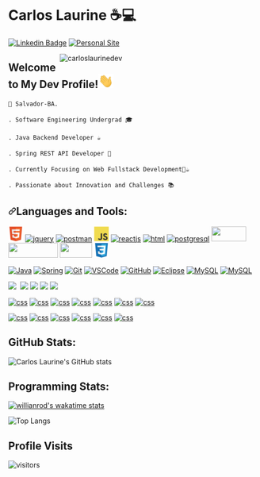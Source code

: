 #                                            Carlos Laurine ☕💻

<a href="https://www.linkedin.com/in/carlos-laurine-a58267144/" rel="nofollow" target="_blank"><img src="https://camo.githubusercontent.com/4b8f1246b57a4a2580e30b26bec08d4b471a7e22cf8d82d782b8b467e1b0396b/68747470733a2f2f696d672e736869656c64732e696f2f62616467652f2d4c696e6b6564496e2d626c75653f7374796c653d666c61742d737175617265266c6f676f3d4c696e6b6564696e266c6f676f436f6c6f723d7768697465266c696e6b3d68747470733a2f2f7777772e6c696e6b6564696e2e636f6d2f696e2f6775737461766f6162656c31302f" alt="Linkedin Badge" data-canonical-src="https://img.shields.io/badge/-LinkedIn-blue?style=flat-square&amp;logo=Linkedin&amp;logoColor=white&amp;link=https://www.linkedin.com/in/carlos-laurine-a58267144/" height="30" style="max-width:100%;"></a>
<a href="https://carloslaurinedev.com" rel="nofollow" target="_blank"><img src="https://img.shields.io/badge/Personal_Site-D4AF37?style=for-the-badge&logo=java&logoColor=white" alt="Personal Site" height="30" style="max-width:100%;"></a>


<a target="_blank" rel="noopener noreferrer" href="https://camo.githubusercontent.com/5c68c59ed42033bd50ca27da066948711f1892a6cb49ab575fe440ae809e26a3/68747470733a2f2f62616c7461696f2e626c6f622e636f72652e77696e646f77732e6e65742f7374617469632f696d616765732f6461726b2f686f6d652d6865726f2d696c6c757374726174696f6e2e737667"><img src="https://camo.githubusercontent.com/5c68c59ed42033bd50ca27da066948711f1892a6cb49ab575fe440ae809e26a3/68747470733a2f2f62616c7461696f2e626c6f622e636f72652e77696e646f77732e6e65742f7374617469632f696d616765732f6461726b2f686f6d652d6865726f2d696c6c757374726174696f6e2e737667" width="400px" align="right" alt="carloslaurinedev" data-canonical-src="https://baltaio.blob.core.windows.net/static/images/dark/home-hero-illustration.svg" style="max-width:100%;"></a></span>


##  Welcome to My Dev Profile!<a target="_blank" rel="noopener noreferrer" href="https://raw.githubusercontent.com/parth-27/parth-27/master/Hi.gif"><img src="https://raw.githubusercontent.com/parth-27/parth-27/master/Hi.gif" width="30px" style="max-width:100%;"></a> 

    📍 Salvador-BA.

    . Software Engineering Undergrad 🎓

    . Java Backend Developer ☕
    
    . Spring REST API Developer 🍃

    . Currently Focusing on Web Fullstack Development🚀☕

    . Passionate about Innovation and Challenges 📚




<h2><a id="user-content-languages-and-tools" class="anchor" aria-hidden="true" href="#languages-and-tools"><svg class="octicon octicon-link" viewBox="0 0 16 16" version="1.1" width="16" height="16" aria-hidden="true"><path fill-rule="evenodd" d="M7.775 3.275a.75.75 0 001.06 1.06l1.25-1.25a2 2 0 112.83 2.83l-2.5 2.5a2 2 0 01-2.83 0 .75.75 0 00-1.06 1.06 3.5 3.5 0 004.95 0l2.5-2.5a3.5 3.5 0 00-4.95-4.95l-1.25 1.25zm-4.69 9.64a2 2 0 010-2.83l2.5-2.5a2 2 0 012.83 0 .75.75 0 001.06-1.06 3.5 3.5 0 00-4.95 0l-2.5 2.5a3.5 3.5 0 004.95 4.95l1.25-1.25a.75.75 0 00-1.06-1.06l-1.25 1.25a2 2 0 01-2.83 0z"></path></svg></a>Languages and Tools:</h2>


<p>
<a  target="_blank" rel="noopener noreferrer" href="https://raw.githubusercontent.com/devicons/devicon/master/icons/html5/html5-original.svg"><img src="https://raw.githubusercontent.com/devicons/devicon/master/icons/html5/html5-original.svg" alt="html" width="30" height="30" style="max-width:100%;"></a>
<a target="_blank" rel="noopener noreferrer" href="https://raw.githubusercontent.com/devicons/devicon/master/icons/javascript/javascript-original.svg"><img src="https://img.shields.io/badge/jQuery-0769AD?style=for-the-badge&logo=jquery&logoColor=white" alt="jquery" height="30" width="65" style="max-width:100%;"></a>
<a target="_blank" rel="noopener noreferrer" href="https://raw.githubusercontent.com/devicons/devicon/master/icons/javascript/javascript-original.svg"><img src="https://img.shields.io/badge/Postman-FF6C37?style=for-the-badge&logo=Postman&logoColor=white" alt="postman" height="30" width="70" style="max-width:100%;"></a>
<a target="_blank" rel="noopener noreferrer" href="https://raw.githubusercontent.com/devicons/devicon/master/icons/javascript/javascript-original.svg"><img src="https://raw.githubusercontent.com/devicons/devicon/master/icons/javascript/javascript-original.svg" alt="javascript" width="30" height="30" style="max-width:100%;"/></a>
<a target="_blank" rel="noopener noreferrer" href="https://raw.githubusercontent.com/devicons/devicon/master/icons/javascript/javascript-original.svg"><img src="https://img.shields.io/badge/React-20232A?style=for-the-badge&logo=react&logoColor=61DAFB" alt="reactjs" width="80" height="30" style="max-width:100%;"/></a>
<a  target="_blank" rel="noopener noreferrer" href="https://raw.githubusercontent.com/devicons/devicon/master/icons/html5/html5-original.svg"><img src="https://img.shields.io/badge/Git-F05032?style=for-the-badge&logo=git&logoColor=white" alt="html" width="50" height="30" style="max-width:100%;"/></a>
<a href="https://www.postgresql.org" target="_blank"><img src="https://img.shields.io/badge/PostgreSQL-316192?style=for-the-badge&logo=postgresql&logoColor=white" alt="postgresql" width="90" height="30"/></a>
<a><img src="https://img.shields.io/badge/json-5E5C5C?style=for-the-badge&logo=json&logoColor=white" width="70" height="30"></img></a>
<a><img src="https://img.shields.io/badge/PowerShell-5391FE?style=for-the-badge&logo=PowerShell&logoColor=white" width="100" height="30"></img></a>
<a><img src="https://img.shields.io/badge/Jira-0052CC?style=for-the-badge&logo=Jira&logoColor=white" width="65" height="30"></img></a>
<a target="_blank" rel="noopener noreferrer" href="https://raw.githubusercontent.com/devicons/devicon/master/icons/css3/css3-original.svg"><img src="https://raw.githubusercontent.com/devicons/devicon/master/icons/css3/css3-original.svg" alt="css" width="30" height="30" style="max-width:100%;"></a>  
</p>
<p align="left">
<a target="_blank" rel="noopener noreferrer" href="https://camo.githubusercontent.com/e17e119d8c9bb34ac9710be65d35d52a7e04cc260476760305525204df5f34b0/68747470733a2f2f696d672e736869656c64732e696f2f62616467652f2d4a6176612d3030373339363f7374796c653d666c61742d737175617265266c6f676f3d6a617661"><img src="https://camo.githubusercontent.com/e17e119d8c9bb34ac9710be65d35d52a7e04cc260476760305525204df5f34b0/68747470733a2f2f696d672e736869656c64732e696f2f62616467652f2d4a6176612d3030373339363f7374796c653d666c61742d737175617265266c6f676f3d6a617661" alt="Java" data-canonical-src="https://img.shields.io/badge/-Java-007396?style=flat-square&amp;logo=java" width="90" height="30"></a>
<a target="_blank" rel="noopener noreferrer" href="https://camo.githubusercontent.com/d8f7e93bdb728c656b784b48c9229b2224067c147978e345773f21c0ac43f324/68747470733a2f2f696d672e736869656c64732e696f2f62616467652f2d537072696e672d3644423333463f7374796c653d666c61742d737175617265266c6f676f3d737072696e67266c6f676f436f6c6f723d7768697465"><img src="https://camo.githubusercontent.com/d8f7e93bdb728c656b784b48c9229b2224067c147978e345773f21c0ac43f324/68747470733a2f2f696d672e736869656c64732e696f2f62616467652f2d537072696e672d3644423333463f7374796c653d666c61742d737175617265266c6f676f3d737072696e67266c6f676f436f6c6f723d7768697465" alt="Spring" data-canonical-src="https://img.shields.io/badge/-Spring-6DB33F?style=flat-square&amp;logo=spring&amp;logoColor=white" width="90" height="30"></a>
<a target="_blank" rel="noopener noreferrer" href="https://camo.githubusercontent.com/edd3031a0956c904634f9a394267a6ba61e9a0bb95c9512a1fbc0725b4014d03/68747470733a2f2f696d672e736869656c64732e696f2f62616467652f2d4769742d626c61636b3f7374796c653d666c61742d737175617265266c6f676f3d676974"><img src="https://camo.githubusercontent.com/edd3031a0956c904634f9a394267a6ba61e9a0bb95c9512a1fbc0725b4014d03/68747470733a2f2f696d672e736869656c64732e696f2f62616467652f2d4769742d626c61636b3f7374796c653d666c61742d737175617265266c6f676f3d676974" alt="Git" data-canonical-src="https://img.shields.io/badge/-Git-black?style=flat-square&amp;logo=git" width="60" height="30"></a>
<a target="_blank" rel="noopener noreferrer" href="https://camo.githubusercontent.com/639d2f4c43a01e8f0382589b9e2dae1d20161b6ec0bc9a40dcd99917f1b2286d/68747470733a2f2f696d672e736869656c64732e696f2f62616467652f2d5653436f64652d3030374143433f7374796c653d666c61742d737175617265266c6f676f3d76697375616c2d73747564696f2d636f6465266c6f676f436f6c6f723d7768697465"><img src="https://camo.githubusercontent.com/639d2f4c43a01e8f0382589b9e2dae1d20161b6ec0bc9a40dcd99917f1b2286d/68747470733a2f2f696d672e736869656c64732e696f2f62616467652f2d5653436f64652d3030374143433f7374796c653d666c61742d737175617265266c6f676f3d76697375616c2d73747564696f2d636f6465266c6f676f436f6c6f723d7768697465" alt="VSCode" data-canonical-src="https://img.shields.io/badge/-VSCode-007ACC?style=flat-square&amp;logo=visual-studio-code&amp;logoColor=white" width="90" height="30"></a>
<a target="_blank" rel="noopener noreferrer" href="https://camo.githubusercontent.com/85dc47a56a4e73ae7b6e64b3b4416785497e74219ae179ae8faaaca10d5a78d9/68747470733a2f2f696d672e736869656c64732e696f2f62616467652f2d4769744875622d3138313731373f7374796c653d666c61742d737175617265266c6f676f3d676974687562"><img src="https://camo.githubusercontent.com/85dc47a56a4e73ae7b6e64b3b4416785497e74219ae179ae8faaaca10d5a78d9/68747470733a2f2f696d672e736869656c64732e696f2f62616467652f2d4769744875622d3138313731373f7374796c653d666c61742d737175617265266c6f676f3d676974687562" alt="GitHub" data-canonical-src="https://img.shields.io/badge/-GitHub-181717?style=flat-square&amp;logo=github" width="90" height="30"></a>
<a target="_blank" rel="noopener noreferrer" href="https://camo.githubusercontent.com/5395fa328395998163ba3ae03e20eb6cd633c2535f4149cc6b2f5fa40113ecaf/68747470733a2f2f696d672e736869656c64732e696f2f62616467652f2d45636c697073652d3243323235353f7374796c653d666c61742d737175617265266c6f676f3d65636c69707365266c6f676f436f6c6f723d7768697465"><img src="https://camo.githubusercontent.com/5395fa328395998163ba3ae03e20eb6cd633c2535f4149cc6b2f5fa40113ecaf/68747470733a2f2f696d672e736869656c64732e696f2f62616467652f2d45636c697073652d3243323235353f7374796c653d666c61742d737175617265266c6f676f3d65636c69707365266c6f676f436f6c6f723d7768697465" alt="Eclipse" data-canonical-src="https://img.shields.io/badge/-Eclipse-2C2255?style=flat-square&amp;logo=eclipse&amp;logoColor=white" width="90" height="30"></a>
<a target="_blank" rel="noopener noreferrer" href="https://camo.githubusercontent.com/4eade77f6242a74645c408f1cc48b4c05f3c7c8a74d0bf15c2a1e259e4d357d9/68747470733a2f2f696d672e736869656c64732e696f2f62616467652f2d4d7953514c2d3434373941313f7374796c653d666c61742d737175617265266c6f676f3d6d7973716c266c6f676f436f6c6f723d7768697465"><img src="https://camo.githubusercontent.com/4eade77f6242a74645c408f1cc48b4c05f3c7c8a74d0bf15c2a1e259e4d357d9/68747470733a2f2f696d672e736869656c64732e696f2f62616467652f2d4d7953514c2d3434373941313f7374796c653d666c61742d737175617265266c6f676f3d6d7973716c266c6f676f436f6c6f723d7768697465" alt="MySQL" data-canonical-src="https://img.shields.io/badge/-MySQL-4479A1?style=flat-square&amp;logo=mysql&amp;logoColor=white" width="90" height="30"></a>
<a target="_blank" rel="noopener noreferrer" href="https://img.shields.io/badge/Bitbucket-330F63?style=for-the-badge&logo=bitbucket&logoColor=white"><img src="https://img.shields.io/badge/Bitbucket-330F63?style=for-the-badge&logo=bitbucket&logoColor=white" alt="MySQL" data-canonical-src="https://img.shields.io/badge/-MySQL-4479A1?style=flat-square&amp;logo=mysql&amp;logoColor=white" width="90" height="30"></a>
<div>
<span><img src="https://img.shields.io/badge/TypeScript-007ACC?style=for-the-badge&logo=typescript&logoColor=white"></span>    
<span><img src="https://camo.githubusercontent.com/783c0ba99432e0f18a998dbbcb3fb46a3f0bb564751c08bbaf138189716c1643/68747470733a2f2f696d672e736869656c64732e696f2f62616467652f416d617a6f6e5f4157532d3233324633453f7374796c653d666f722d7468652d6261646765266c6f676f3d616d617a6f6e2d617773266c6f676f436f6c6f723d7768697465" alt="" data-canonical-src="https://img.shields.io/badge/Amazon_AWS-232F3E?style=for-the-badge&amp;logo=amazon-aws&amp;logoColor=white" style="max-width:100%;"></span>
<span><img src="https://img.shields.io/badge/Spring_Boot-F2F4F9?style=for-the-badge&logo=spring-boot"></img></span>
<span><img src="https://img.shields.io/badge/Docker-2CA5E0?style=for-the-badge&logo=docker&logoColor=white"/></span>
<span><img src="https://img.shields.io/badge/Junit5-25A162?style=for-the-badge&logo=junit5&logoColor=white"/></span>
<span><img src="https://img.shields.io/badge/Windows-0078D6?style=for-the-badge&logo=windows&logoColor=white"></img></span>
</div>      
</p>

<p>
<a target="_blank" rel="noopener noreferrer" href=""><img src="https://img.shields.io/badge/IntelliJIDEA-000000.svg?style=for-the-badge&logo=intellij-idea&logoColor=white" alt="css" width="110" height="30" style="max-width:100%;"></a>
<a target="_blank" rel="noopener noreferrer" href=""><img src="https://img.shields.io/badge/NVIDIA-GTX1660-76B900?style=for-the-badge&logo=nvidia&logoColor=white" alt="css" width="110" height="30" style="max-width:100%;"></a>     
<a target="_blank" rel="noopener noreferrer" href=""><img src="https://img.shields.io/badge/Bootstrap-563D7C?style=for-the-badge&logo=bootstrap&logoColor=white" alt="css" width="110" height="30" style="max-width:100%;"></a>
<a target="_blank" rel="noopener noreferrer" href=""><img src="https://img.shields.io/badge/sublime_text-%23575757.svg?&style=for-the-badge&logo=sublime-text&logoColor=important" alt="css" width="90" height="30" style="max-width:100%;"></a>       
<a target="_blank" rel="noopener noreferrer" href=""><img src="https://img.shields.io/badge/Heroku-430098?style=for-the-badge&logo=heroku&logoColor=white" alt="css" width="95" height="30" style="max-width:100%;"></a>  
<a target="_blank" rel="noopener noreferrer" href=""><img src="https://img.shields.io/badge/Netlify-00C7B7?style=for-the-badge&logo=netlify&logoColor=white" alt="css" width="95" height="30" style="max-width:100%;"></a> 
<a target="_blank" rel="noopener noreferrer" href=""><img src="https://img.shields.io/badge/JWT-000000?style=for-the-badge&logo=JSON%20web%20tokens&logoColor=white" alt="css" width="87" height="30" style="max-width:100%;"></a> 
</p>    

<p>
<a target="_blank" rel="noopener noreferrer" href="https://img.shields.io/badge/Microsoft_SharePoint-0078D4?style=for-the-badge&logo=microsoft-sharepoint&logoColor=white"><img src="https://img.shields.io/badge/Microsoft_SharePoint-0078D4?style=for-the-badge&logo=microsoft-sharepoint&logoColor=white" alt="css" width="160" height="30" style="max-width:100%;"></a> 
<a target="_blank" rel="noopener noreferrer" href="https://img.shields.io/badge/Slack-4A154B?style=for-the-badge&logo=slack&logoColor=white"><img src="https://img.shields.io/badge/Slack-4A154B?style=for-the-badge&logo=slack&logoColor=white" alt="css" width="100" height="30" style="max-width:100%;"></a> 
<a target="_blank" rel="noopener noreferrer" href="https://img.shields.io/badge/GitKraken-179287?style=for-the-badge&logo=GitKraken&logoColor=white"><img src="https://img.shields.io/badge/GitKraken-179287?style=for-the-badge&logo=GitKraken&logoColor=white" alt="css" width="120" height="30" style="max-width:100%;"></a>
<a target="_blank" rel="noopener noreferrer" href="https://img.shields.io/badge/Insomnia-5849be?style=for-the-badge&logo=Insomnia&logoColor=white"><img src="https://img.shields.io/badge/Insomnia-5849be?style=for-the-badge&logo=Insomnia&logoColor=white" alt="css" width="100" height="30" style="max-width:100%;"></a>
<a target="_blank" rel="noopener noreferrer" href="https://img.shields.io/badge/Swagger-85EA2D?style=for-the-badge&logo=Swagger&logoColor=white"><img src="https://img.shields.io/badge/Swagger-85EA2D?style=for-the-badge&logo=Swagger&logoColor=white" alt="css" width="100" height="30" style="max-width:100%;"></a> 
<a target="_blank" rel="noopener noreferrer" href="https://img.shields.io/badge/apache_maven-C71A36?style=for-the-badge&logo=apachemaven&logoColor=white"><img src="https://img.shields.io/badge/apache_maven-C71A36?style=for-the-badge&logo=apachemaven&logoColor=white" alt="css" width="122" height="30" style="max-width:100%;"></a> 
</p>
    
<h2> GitHub Stats: </h2>

![Carlos Laurine's GitHub stats](https://github-readme-stats.vercel.app/api?username=CarlosLaurine&theme=dark&show_icons=true)
<p align="center">


<h2> Programming Stats: </h2>

[![willianrod's wakatime stats](https://github-readme-stats.vercel.app/api/wakatime?username=carloslaurine)](https://github.com/anuraghazra/github-readme-stats)
    
![Top Langs](https://github-readme-stats.vercel.app/api/top-langs/?username=CarlosLaurine&layout=compact&theme=dark)


</p>



<p>
    
<h2> Profile Visits </h2>

![visitors](https://visitor-badge.glitch.me/badge?page_id=CarlosLaurine.CarlosLaurine)

</p>
